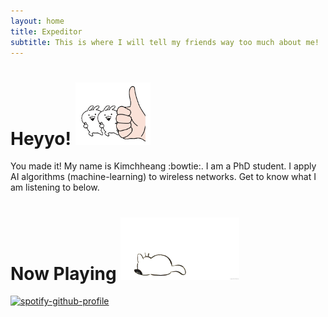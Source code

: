 ```yaml
---
layout: home
title: Expeditor
subtitle: This is where I will tell my friends way too much about me!
---
```

# Heyyo! <img src="/assets/thumb.gif" width="120" height="100"/>
You made it!
My name is Kimchheang :bowtie:. I am a PhD student. I apply AI algorithms (machine-learning) to wireless networks. Get to know what I am listening to below.
# Now Playing <img src="/assets/14pz.gif" width="190" height="100"/>

[![spotify-github-profile](https://spotify-github-profile.vercel.app/api/view?uid=l0d5u4xvdcvavv2a2of81kx07&cover_image=true&theme=default)](https://github.com/kittinan/spotify-github-profile)

